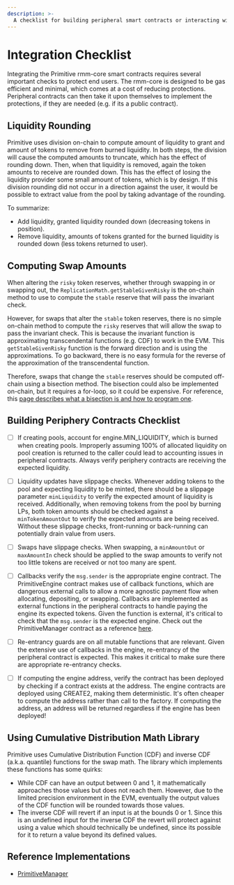 ```yaml
---
description: >-
  A checklist for building peripheral smart contracts or interacting with the rmm-core contracts.
---
```


# Integration Checklist

Integrating the Primitive rmm-core smart contracts requires several important checks to protect end users. The rmm-core is designed to be gas efficient and minimal, which comes at a cost of reducing protections. Peripheral contracts can then take it upon themselves to implement the protections, if they are needed (e.g. if its a public contract).

## Liquidity Rounding

Primitive uses division on-chain to compute amount of liquidity to grant and amount of tokens to remove from burned liquidity. In both steps, the division will cause the computed amounts to truncate, which has the effect of rounding down. Then, when that liquidity is removed, again the token amounts to receive are rounded down. This has the effect of losing the liquidity provider some small amount of tokens, which is by design. If this division rounding did not occur in a direction against the user, it would be possible to extract value from the pool by taking advantage of the rounding.

To summarize:
- Add liquidity, granted liquidity rounded down (decreasing tokens in position).
- Remove liquidity, amounts of tokens granted for the burned liquidity is rounded down (less tokens returned to user).

## Computing Swap Amounts

When altering the `risky` token reserves, whether through swapping in or swapping out, the `ReplicationMath.getStableGivenRisky` is the on-chain method to use to compute the `stable` reserve that will pass the invariant check.

However, for swaps that alter the `stable` token reserves, there is no simple on-chain method to compute the `risky` reserves that will allow the swap to pass the invariant check. This is because the invariant function is approximating transcendental functions (e.g. CDF) to work in the EVM. This `getStableGivenRisky` function is the forward direction and is using the approximations. To go backward, there is no easy formula for the reverse of the approximation of the transcendental function.

Therefore, swaps that change the `stable` reserves should be computed off-chain using a bisection method. The bisection could also be implemented on-chain, but it requires a for-loop, so it could be expensive. For reference, this [page describes what a bisection is and how to program one](https://www.geeksforgeeks.org/program-for-bisection-method/).

## Building Periphery Contracts Checklist

- [ ] If creating pools, account for engine.MIN_LIQUIDITY, which is burned when creating pools. Improperly assuming 100% of allocated liquidity on pool creation is returned to the caller could lead to accounting issues in peripheral contracts. Always verify periphery contracts are receiving the expected liquidity.

- [ ] Liquidity updates have slippage checks. Whenever adding tokens to the pool and expecting liquidity to be minted, there should be a slippage parameter `minLiquidity` to verify the expected amount of liquidity is received. Additionally, when removing tokens from the pool by burning LPs, both token amounts should be checked against a `minTokenAmountOut` to verify the expected amounts are being received. Without these slippage checks, front-running or back-running can potentially drain value from users.

- [ ] Swaps have slippage checks. When swapping, a `minAmountOut` or `maxAmountIn` check should be applied to the swap amounts to verify not too little tokens are received or not too many are spent.

- [ ] Callbacks verify the `msg.sender` is the appropriate engine contract. The PrimitiveEngine contract makes use of callback functions, which are dangerous external calls to allow a more agnostic payment flow when allocating, depositing, or swapping. Callbacks are implemented as external functions in the peripheral contracts to handle paying the engine its expected tokens. Given the function is external, it's critical to check that the `msg.sender` is the expected engine. Check out the PrimitiveManager contract as a reference [here](https://github.com/primitivefinance/rmm-manager/blob/2cf4750e978a22d44386e063b85a858d56e22ccb/contracts/PrimitiveManager.sol#L158-L159).

- [ ] Re-entrancy guards are on all mutable functions that are relevant. Given the extensive use of callbacks in the engine, re-entrancy of the peripheral contract is expected. This makes it critical to make sure there are appropriate re-entrancy checks.

- [ ] If computing the engine address, verify the contract has been deployed by checking if a contract exists at the address. The engine contracts are deployed using CREATE2, making them deterministic. It's often cheaper to compute the address rather than call to the factory. If computing the address, an address will be returned regardless if the engine has been deployed!

## Using Cumulative Distribution Math Library

Primitive uses Cumulative Distribution Function (CDF) and inverse CDF (a.k.a. quantile) functions for the swap math. The library which implements these functions has some quirks:
- While CDF can have an output between 0 and 1, it mathematically approaches those values but does not reach them. However, due to the limited precision environment in the EVM, eventually the output values of the CDF function will be rounded towards those values.
- The inverse CDF will revert if an input is at the bounds 0 or 1. Since this is an undefined input for the inverse CDF the revert will protect against using a value which should technically be undefined, since its possible for it to return a value beyond its defined values.

## Reference Implementations

- [PrimitiveManager](https://github.com/primitivefinance/rmm-manager/blob/2cf4750e978a22d44386e063b85a858d56e22ccb/contracts/PrimitiveManager.sol)